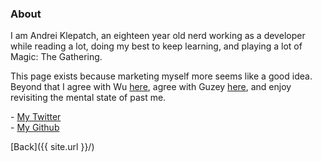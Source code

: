 ### About

I am Andrei Klepatch, an eighteen year old nerd working as a developer while reading a lot, doing my best to keep learning, and playing a lot of Magic: The Gathering.

This page exists because marketing myself more seems like a good idea. Beyond that I agree with Wu [here](https://wiresandstarlings.tumblr.com/post/182207225784/boats-ease-into-the-harbor-bearing-real), agree with Guzey [here](https://guzey.com/personal/why-have-a-blog/), and enjoy revisiting the mental state of past me.

\- [My Twitter](https://twitter.com/AndreiKlepatch)  
\- [My Github](https://github.com/HighlyTrainedNeuralNetwork)  

[Back]({{ site.url }}/)